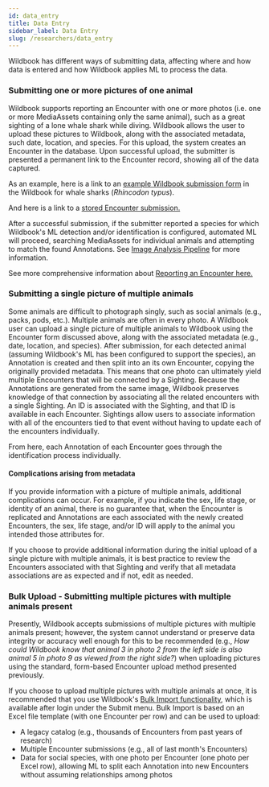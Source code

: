 ```yaml
---
id: data_entry
title: Data Entry
sidebar_label: Data Entry
slug: /researchers/data_entry
---
```


Wildbook has different ways of submitting data, affecting where and how data is entered and how Wildbook applies ML to process the data.

### Submitting one or more pictures of one animal

Wildbook supports reporting an Encounter with one or more photos (i.e. one or more MediaAssets containing only the same animal), such as a great sighting of a lone whale shark while diving. Wildbook allows the user to upload these pictures to Wildbook, along with the associated metadata, such date, location, and species. For this upload, the system creates an Encounter in the database. Upon successful upload, the submitter is presented a permanent link to the Encounter record, showing all of the data captured.

As an example, here is a link to an <a target="_blank" href="https://www.whaleshark.org/submit.jsp">example Wildbook submission form</a> in the Wildbook for whale sharks (*Rhincodon typus*).

And here is a link to a <a target="_blank" href="https://www.whaleshark.org/encounters/encounter.jsp?number=3b54a8cb-f899-4bb5-aa7c-13c2b6aa9fb1">stored Encounter submission.</a>

After a successful submission, if the submitter reported a species for which Wildbook's ML detection and/or identification is configured, automated ML will proceed, searching MediaAssets for individual animals and attempting to match the found Annotations. See [Image Analysis Pipeline](ia_pipeline) for more information.

See more comprehensive information about [Reporting an Encounter here.](report_encounter.md)

### Submitting a single picture of multiple animals

Some animals are difficult to photograph singly, such as social animals (e.g., packs, pods, etc.). Multiple animals are often in every photo. A Wildbook user can upload a single picture of multiple animals to Wildbook using the Encounter form discussed above, along with the associated metadata (e.g., date, location, and species). After submission, for each detected animal (assuming Wildbook's ML has been configured to support the species), an Annotation is created and then split into an its own Encounter, copying the originally provided metadata. This means that one photo can ultimately yield multiple Encounters that will be connected by a Sighting. Because the Annotations are generated from the same image, Wildbook preserves knowledge of that connection by associating all the related encounters with a single Sighting. An ID is associated with the Sighting, and that ID is available in each Encounter. Sightings allow users to associate information with all of the encounters tied to that event without having to update each of the encounters individually.

From here, each Annotation of each Encounter goes through the identification process individually.

#### Complications arising from metadata

If you provide information with a picture of multiple animals, additional complications can occur. For example, if you indicate the sex, life stage, or identity of an animal, there is no guarantee that, when the Encounter is replicated and Annotations are each associated with the newly created Encounters, the sex, life stage, and/or ID will apply to the animal you intended those attributes for.

If you choose to provide additional information during the initial upload of a single picture with multiple animals, it is best practice to review the Encounters associated with that Sighting and verify that all metadata associations are as expected and if not, edit as needed.

### Bulk Upload - Submitting multiple pictures with multiple animals present

Presently, Wildbook accepts submissions of multiple pictures with multiple animals present; however, the system cannot understand or preserve data integrity or accuracy well enough for this to be recommended (e.g., *How could Wildbook know that animal 3 in photo 2 from the left side is also animal 5 in photo 9 as viewed from the right side?*) when uploading pictures using the standard, form-based Encounter upload method presented previously. 

If you choose to upload multiple pictures with multiple animals at once, it is recommended that you use Wildbook's [Bulk Import functionality](bulk_import), which is available after login under the Submit menu. Bulk Import is based on an Excel file template (with one Encounter per row) and can be used to upload:

- A legacy catalog (e.g., thousands of Encounters from past years of research)
- Multiple Encounter submissions (e.g., all of last month's Encounters)
- Data for social species, with one photo per Encounter (one photo per Excel row), allowing ML to split each Annotation into new Encounters without assuming relationships among photos

